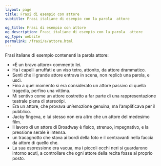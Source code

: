 ```yaml
---
layout: page
title: Frasi di esempio con attore 
subtitle: Frasi italiane di esempio con la parola  attore

og_title: Frasi di esempio con attore 
og_description: Frasi italiane di esempio con la parola  attore
og_type: website
permalink: /frasi/a/attore.html
---
```


Frasi italiane di esempio contenenti la parola attore:


- «È un bravo attore» commentò lei.
- Ha i capelli arruffati e un viso tetro, attonito, da attore drammatico.
- Sentì che il grande attore entrava in scena, non replicò una parola, e uscì.
- Fino a quel momento si era considerato un attore passivo di quella tragedia, perfino una vittima.
- Mi sentivo come un attore costretto a far parte di una rappresentazione teatrale piena di stereotipi.
- Era un attore, che provava un’emozione genuina, ma l’amplificava per il pubblico.
- Jacky fingeva, e lui stesso non era altro che un attore del medesimo film.
- Il lavoro di un attore di Broadway è fisico, strenuo, impegnativo, e la pressione serale è intensa.
- un tracagnotto che stava ai bordi della foto e il centravanti nella faccia da attore di quello che.
- La sua espressione era vacua, ma i piccoli occhi neri si guardarono intorno acuti, a controllare che ogni attore della recita fosse al proprio posto.
